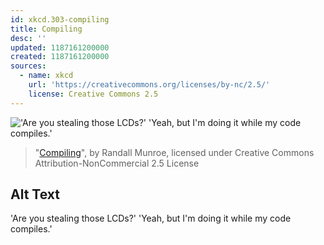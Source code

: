 ```yaml
---
id: xkcd.303-compiling
title: Compiling
desc: ''
updated: 1187161200000
created: 1187161200000
sources:
  - name: xkcd
    url: 'https://creativecommons.org/licenses/by-nc/2.5/'
    license: Creative Commons 2.5
---
```

!['Are you stealing those LCDs?' 'Yeah, but I'm doing it while my code compiles.'](https://imgs.xkcd.com/comics/compiling.png)
> "[Compiling](https://xkcd.com/303/)", by Randall Munroe, licensed under Creative Commons Attribution-NonCommercial 2.5 License

## Alt Text
'Are you stealing those LCDs?' 'Yeah, but I'm doing it while my code compiles.'
